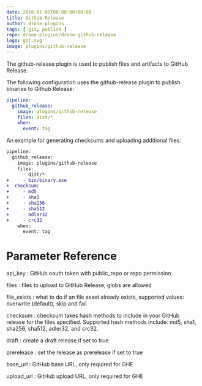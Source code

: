 ```yaml
---
date: 2016-01-01T00:00:00+00:00
title: Github Release
author: drone-plugins
tags: [ git, publish ]
repo: drone-plugins/drone-github-release
logo: git.svg
image: plugins/github-release
---
```


The github-release plugin is used to publish files and artifacts to GitHub Release.

The following configuration uses the github-release plugin to publish binaries to Github Release:

```yaml
pipeline:
  github_release:
    image: plugins/github-release
    files: dist/*
    when:
      event: tag
```

An example for generating checksums and uploading additional files:

```diff
pipeline:
  github_release:
    image: plugins/github-release
    files:
      - dist/*
+     - bin/binary.exe
+  checksum:
+     - md5
+     - sha1
+     - sha256
+     - sha512
+     - adler32
+     - crc32
    when:
      event: tag
```

# Parameter Reference

api_key
: GitHub oauth token with public_repo or repo permission

files
: files to upload to GitHub Release, globs are allowed

file_exists
: what to do if an file asset already exists, supported values: overwrite (default), skip and fail

checksum
: checksum takes hash methods to include in your GitHub release for the files specified.
Supported hash methods include: md5, sha1, sha256, sha512, adler32, and crc32.

draft
: create a draft release if set to true

prerelease
: set the release as prerelease if set to true

base_url
: GitHub base URL, only required for GHE

upload_url
: GitHub upload URL, only required for GHE
